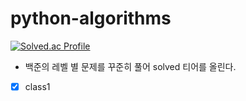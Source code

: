# python-algorithms
[![Solved.ac Profile](http://mazassumnida.wtf/api/v2/generate_badge?boj=nggus5)](https://solved.ac/nggus5/)
- 백준의 레벨 별 문제를 꾸준히 풀어 solved 티어를 올린다.
- [x] class1
